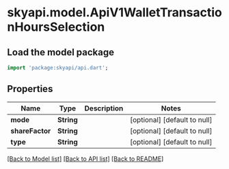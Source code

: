 # skyapi.model.ApiV1WalletTransactionHoursSelection

## Load the model package
```dart
import 'package:skyapi/api.dart';
```

## Properties
Name | Type | Description | Notes
------------ | ------------- | ------------- | -------------
**mode** | **String** |  | [optional] [default to null]
**shareFactor** | **String** |  | [optional] [default to null]
**type** | **String** |  | [optional] [default to null]

[[Back to Model list]](../README.md#documentation-for-models) [[Back to API list]](../README.md#documentation-for-api-endpoints) [[Back to README]](../README.md)


